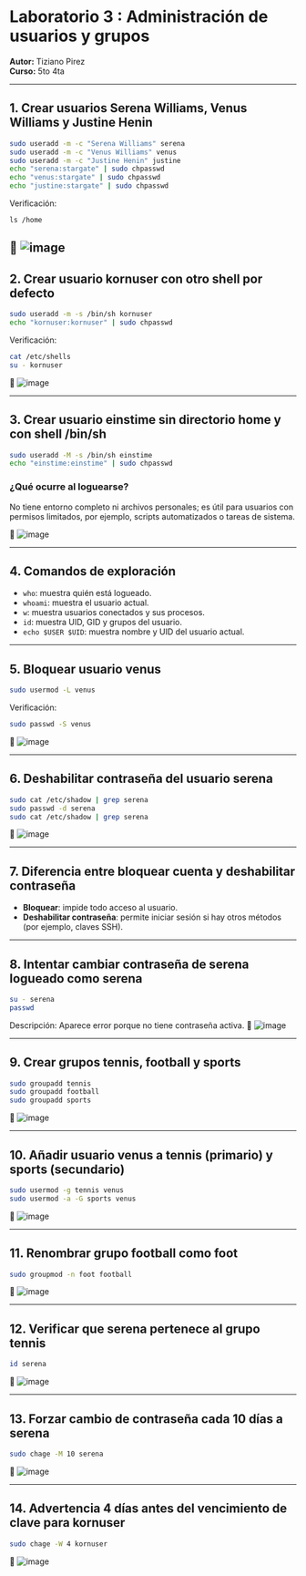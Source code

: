 # Laboratorio 3 : Administración de usuarios y grupos  
**Autor:** Tiziano Pirez  
**Curso:** 5to 4ta  

---

## 1. Crear usuarios Serena Williams, Venus Williams y Justine Henin  
```bash
sudo useradd -m -c "Serena Williams" serena
sudo useradd -m -c "Venus Williams" venus
sudo useradd -m -c "Justine Henin" justine
echo "serena:stargate" | sudo chpasswd
echo "venus:stargate" | sudo chpasswd
echo "justine:stargate" | sudo chpasswd
````

Verificación:

```
ls /home

```
📸 ![image](https://github.com/user-attachments/assets/458b6ef8-dec8-4223-b0c9-ef1faab33f56)
---

## 2. Crear usuario kornuser con otro shell por defecto

```bash
sudo useradd -m -s /bin/sh kornuser
echo "kornuser:kornuser" | sudo chpasswd
```

Verificación:

```bash
cat /etc/shells
su - kornuser
```

📸 ![image](https://github.com/user-attachments/assets/1fa5bd08-794e-4378-b663-da122ef05a8b)



---

## 3. Crear usuario einstime sin directorio home y con shell /bin/sh

```bash
sudo useradd -M -s /bin/sh einstime
echo "einstime:einstime" | sudo chpasswd
```

### ¿Qué ocurre al loguearse?

No tiene entorno completo ni archivos personales; es útil para usuarios con permisos limitados, por ejemplo, scripts automatizados o tareas de sistema.

📸 ![image](https://github.com/user-attachments/assets/7430c2a1-1ad1-460b-9f54-45d49d500428)



---

## 4. Comandos de exploración

* `who`: muestra quién está logueado.
* `whoami`: muestra el usuario actual.
* `w`: muestra usuarios conectados y sus procesos.
* `id`: muestra UID, GID y grupos del usuario.
* `echo $USER $UID`: muestra nombre y UID del usuario actual.

---

## 5. Bloquear usuario venus

```bash
sudo usermod -L venus
```

Verificación:

```bash
sudo passwd -S venus
```

📸 ![image](https://github.com/user-attachments/assets/9057dd5a-4be1-4d1e-827e-0995373b166a)



---

## 6. Deshabilitar contraseña del usuario serena

```bash
sudo cat /etc/shadow | grep serena
sudo passwd -d serena
sudo cat /etc/shadow | grep serena
```

📸 ![image](https://github.com/user-attachments/assets/c3244300-49da-4acb-ab0f-529853f9c4a1)


---

## 7. Diferencia entre bloquear cuenta y deshabilitar contraseña

* **Bloquear**: impide todo acceso al usuario.
* **Deshabilitar contraseña**: permite iniciar sesión si hay otros métodos (por ejemplo, claves SSH).

---

## 8. Intentar cambiar contraseña de serena logueado como serena

```bash
su - serena
passwd
```

Descripción: Aparece error porque no tiene contraseña activa.
📸 ![image](https://github.com/user-attachments/assets/9df2fb79-4f1c-44fc-96e9-cb13765d2f43)


---

## 9. Crear grupos tennis, football y sports

```bash
sudo groupadd tennis
sudo groupadd football
sudo groupadd sports
```

📸 ![image](https://github.com/user-attachments/assets/c4ef6ebd-8fc5-4513-b300-4d705f6d4e52)


---

## 10. Añadir usuario venus a tennis (primario) y sports (secundario)

```bash
sudo usermod -g tennis venus
sudo usermod -a -G sports venus
```

📸 ![image](https://github.com/user-attachments/assets/ad1e3aa3-60f7-4294-859b-d95e6a877f50)


---

## 11. Renombrar grupo football como foot

```bash
sudo groupmod -n foot football
```

📸 ![image](https://github.com/user-attachments/assets/911b927e-cca0-4dd0-be24-9e13beba78d9)


---

## 12. Verificar que serena pertenece al grupo tennis

```bash
id serena
```

📸 ![image](https://github.com/user-attachments/assets/58d67e99-6fdd-4075-b190-e1d6bb52b9dc)


---

## 13. Forzar cambio de contraseña cada 10 días a serena

```bash
sudo chage -M 10 serena
```

📸 ![image](https://github.com/user-attachments/assets/49c4c753-139c-41ce-bedc-25d9323e93f1)


---

## 14. Advertencia 4 días antes del vencimiento de clave para kornuser

```bash
sudo chage -W 4 kornuser
```

📸 ![image](https://github.com/user-attachments/assets/514ee705-49e2-4179-ae22-b4a213597db1)


```


```
